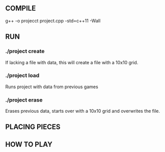 ## COMPILE
g++ -o projecct project.cpp -std=c++11 -Wall

## RUN
### ./project create
If lacking a file with data, this will create a file with a 10x10 grid.

### ./project load
Runs project with data from previous games
  
### ./project erase
Erases previous data, starts over with a 10x10 grid and overwrites the file.
  
## PLACING PIECES

## HOW TO PLAY

